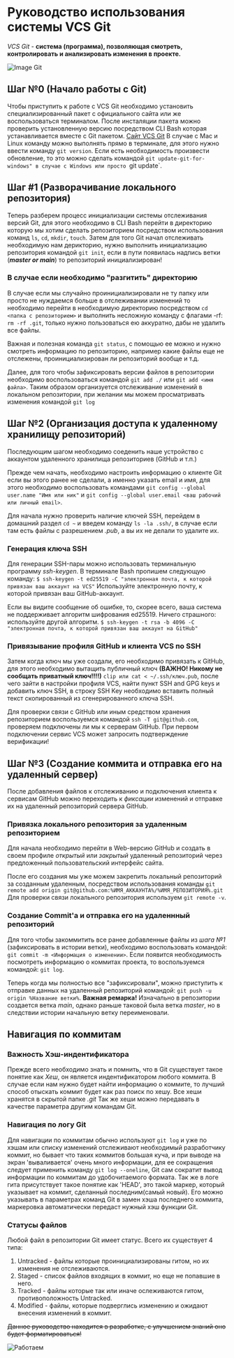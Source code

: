 # Руководство использования системы VCS Git
*VCS Git* - **система (программа), позволяющая смотреть, контролировать и анализировать изменения в проекте.**

![Image Git](https://content.timeweb.com/assets/e41e86c7-bcc2-4740-a783-b2fd6ff6f839?width=1920&height=1080)

## Шаг №0 (Начало работы с Git)
Чтобы приступить к работе с VCS Git необходимо установить специализированный пакет с официального сайта или же воспользоваться терминалом.
После инсталяции пакета можно проверить установленную версию посредством CLI Bash которая устанавливается вместе с Git пакетом. [Сайт VCS Git](https://git-scm.com/)
В случае с Mac и Linux команду можно выполнять прямо в терминале, для этого нужно ввести команду `git version`. 
Если есть необходимость произвести обновление, то это можно сделать командой `git update-git-for-windows" в случае с Windows или просто `git update`.

## Шаг #1 (Разворачивание локального репозитория)
Теперь разберем процесс инициализации системы отслеживания версий Git, для этого необходимо в CLI Bash перейти в директорию которую мы хотим сделать репозиторием посредством использования команд `ls`, `cd`, `mkdir`, `touch`.
Затем для того Git начал отслеживать необходимую нам дерикторию, нужно выполнить инициализацию репозитория командой `git init`, если в пути появилась надпись ветки (***master or main***) то репозиторий инициализирован!

### В случае если необходимо "разгитить" директорию
В случае если мы случайно проинициализировали не ту папку или просто не нуждаемся больше в отслеживании изменений то необходимо перейти в необходимую директорию посредством `cd <папка с репозиторием>` и выполнить несложную команду с флагами -rf: `rm -rf .git`, только нужно пользоваться ею аккуратно, дабы не удалить все файлы.

Важная и полезная команда `git status`, с помощью ее можно и нужно смотреть информацию по репозиторию, например какие файлы еще не отслежены, проинициализирован ли репозиторий вообще и т.д.

Далее, для того чтобы зафиксировать версии файлов в репозитории необходимо воспользоваться командой `git add ./` или `git add <имя файла>`.
Таким образом организуется отслеживание изменений в локальном репозитории, при желании мы можем просматривать изменения командой `git log`

## Шаг №2 (Организация доступа к удаленному хранилищу репозиторий)
Последующим шагом необходимо соеденить наше устройство с аккаунтом удаленного хранилища репозиториев (GitHub и т.п.)

Прежде чем начать, необходимо настроить информацию о клиенте Git если вы этого ранее не сделали, а именно указать email и имя, для этого необходимо воспользовать командами `git config --global user.name "Имя или ник"` и `git config --global user.email <ваш рабочий или личный email>`.

Для начала нужно проверить наличие ключей SSH, перейдем в домашний раздел `cd ~` и введем команду `ls -la .ssh/`, в случае если там есть файлы с разрешением *.pub*, а вы их не делали то удалите их.

### Генерация ключа SSH
Для генерации SSH-пары можно использовать терминальную программу *ssh-keygen*. В терминале Bash пропишем следующую команду:
`$ ssh-keygen -t ed25519 -C "электронная почта, к которой привязан ваш аккаунт на VCS"` Используйте электронную почту, к которой привязан ваш GitHub-аккаунт.

Если вы видите сообщение об ошибке, то, скорее всего, ваша система не поддерживает алгоритм шифрования ed25519. Ничего страшного: используйте другой алгоритм.
`$ ssh-keygen -t rsa -b 4096 -C "электронная почта, к которой привязан ваш аккаунт на GitHub"`

### Привязывание профиля GitHub и клиента VCS по SSH
Затем когда ключ мы уже создали, его необходимо привязать к GitHub, для этого необходимо вытащить публичный ключ **(ВАЖНО! Никому не сообщать приватный ключ!!!!)** `clip или cat < ~/.ssh/ключ.pub`, после чего зайти в настройки профиля VCS, найти пункт SSH and GPG keys и добавить ключ SSH, в строку SSH Key необходимо вставить полный текст скопированный из сгенерированного ключа SSH.

Для проверки связи с GitHub или иным средством хранения репозиторием воспользуемся командой `ssh -T git@github.com`, проверяем подключены ли мы к серверам GitHub. При первом подключении сервис VCS может запросить подтверждение верификации!

## Шаг №3 (Создание коммита и отправка его на удаленный сервер)
После добавления файлов к отслеживанию и подключения клиента к сервисам GitHub можно переходить к *фиксации* изменений и отправке их на удаленный репозиторий сервера GitHub.

### Привязка локального репозитория за удаленным репозиторием
Для начала необходимо перейти в Web-версию GitHub и создать в своем профиле *открытый* или *закрытый* удаленный репозиторий через предложенный пользовательский интерфейс сайта.

После его создания мы уже можем закрепить локальный репозиторий за созданным удаленным, посредством использования команды `git remote add origin git@github.com:%ИМЯ_АККАУНТА%/%ИМЯ_РЕПОЗИТОРИЯ%.git`
Для проверки связи локального репозитория используем `git remote -v`.

### Создание Commit'a и отправка его на удаленнный репозиторий
Для того чтобы закоммитить все ранее добавленные файлы из *шага №1* (зафиксировать в истории ветки), необходимо воспользовать командой: `git commit -m <Информация о изменении>`.
Если появится необходимость посмотреть информацию о коммитах проекта, то воспользуемся командой: `git log`.

Теперь когда мы полностью все "зафиксировали", можно приступить к отправке данных на удаленный репозиторий командой: `git push -u origin %Название ветки%`. **Важная ремарка!** Изначально в репозитории создается ветка *main*, однако раньше таковой была ветка *master*, но в следствии истории начальную ветку переименовали. 

## Навигация по коммитам

### Важность Хэш-индентификатора
Прежде всего необходимо знать и помнить, что в Git существует такое понятие как *Хеш*, он является индентификатором любого коммита. В случае если нам нужно будет найти информацию о коммите, то лучший способ отыскать коммит будет как раз поиск по хешу. Все хеши хранятся в скрытой папке *.git*
Так же хеши можно передавать в качестве параметра другим командам Git.

### Навигация по логу Git
Для навигации по коммитам обычно используют `git log` и уже по хэшам или списку изменений отслеживают необходимый разработчику коммит, но бывает что таких коммитов большая куча, и при выводе на экран 'вываливается' очень много информации, для ее сокращения следует применить команду `git log --oneline`, Git сам сократит вывод информации по коммитам до удобочитаемого формата.
Так же в логе гита присутствует такое понятие как 'HEAD', это такой маркер, который указывает на коммит, сделанный последним(самый новый). Его можно указывать в параметрах команд Git в замен хэша последнего коммита, маркеровка автоматически передаст нужный хэш функции Git.

### Статусы файлов
Любой файл в репозитории Git имеет статус. Всего их существует 4 типа:
1. Untracked - файлы которые проинициализированы гитом, но их изменения не отслеживаются.
2. Staged - список файлов входящих в коммит, но еще не попавшие в него.
3. Tracked - файлы которые так или иначе ослеживаются гитом, противоположность Untracked.
4. Modified - файлы, которые подверглись изменению и ожидают внесения изменений в коммит.

~~Данное руководство находится в разработке, с улучшением знаний оно будет форматироваться!~~

![Работаем](https://media4.giphy.com/media/JIX9t2j0ZTN9S/giphy.gif?cid=ecf05e476176v8gufwxehjcylspu8cc47ttvid73ej6g2pvo&ep=v1_gifs_search&rid=giphy.gif&ct=g)
